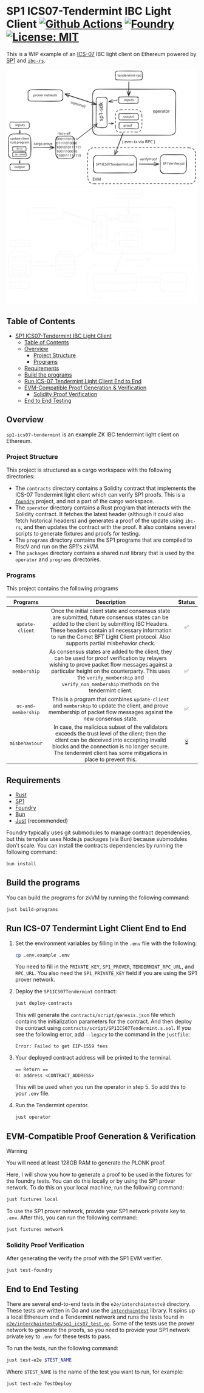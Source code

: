 # SP1 ICS07-Tendermint IBC Light Client [![Github Actions][gha-badge]][gha] [![Foundry][foundry-badge]][foundry] [![License: MIT][license-badge]][license]

[gha]: https://github.com/cosmos/sp1-ics07-tendermint/actions
[gha-badge]: https://github.com/cosmos/sp1-ics07-tendermint/actions/workflows/e2e.yml/badge.svg
[foundry]: https://getfoundry.sh/
[foundry-badge]: https://img.shields.io/badge/Built%20with-Foundry-FFDB1C.svg
[license]: https://opensource.org/licenses/MIT
[license-badge]: https://img.shields.io/badge/License-MIT-blue.svg

This is a WIP example of an [ICS-07](https://github.com/cosmos/ibc/tree/main/spec/client/ics-007-tendermint-client) IBC light client on Ethereum powered by [SP1](https://github.com/succinctlabs/sp1) and [`ibc-rs`](https://github.com/cosmos/ibc-rs).

![Light Mode Diagram](./sp1-ics07-tendermint-light.svg#gh-light-mode-only)![Dark Mode Diagram](./sp1-ics07-tendermint-dark.svg#gh-dark-mode-only)

## Table of Contents

<!-- TOC -->

- [SP1 ICS07-Tendermint IBC Light Client](#sp1-ics07-tendermint-ibc-light-client)
    - [Table of Contents](#table-of-contents)
    - [Overview](#overview)
        - [Project Structure](#project-structure)
        - [Programs](#programs)
    - [Requirements](#requirements)
    - [Build the programs](#build-the-programs)
    - [Run ICS-07 Tendermint Light Client End to End](#run-ics-07-tendermint-light-client-end-to-end)
    - [EVM-Compatible Proof Generation & Verification](#evm-compatible-proof-generation--verification)
        - [Solidity Proof Verification](#solidity-proof-verification)
    - [End to End Testing](#end-to-end-testing)

<!-- /TOC -->

## Overview

`sp1-ics07-tendermint` is an example ZK IBC tendermint light client on Ethereum.

### Project Structure

This project is structured as a cargo workspace with the following directories:
* The `contracts` directory contains a Solidity contract that implements the ICS-07 Tendermint light client which can verify SP1 proofs. This is a [`foundry`](https://github.com/foundry-rs/foundry) project, and not a part of the cargo workspace.
* The `operator` directory contains a Rust program that interacts with the Solidity contract. It fetches the latest header (although it could also fetch historical headers) and generates a proof of the update using `ibc-rs`, and then updates the contract with the proof. It also contains several scripts to generate fixtures and proofs for testing.
* The `programs` directory contains the SP1 programs that are compiled to RiscV and run on the SP1's zkVM.
* The `packages` directory contains a shared rust library that is used by the `operator` and `programs` directories.

### Programs

This project contains the following programs

|     **Programs**    |                                                                                                                                     **Description**                                                                                                                                     | **Status** |
|:-------------------:|:---------------------------------------------------------------------------------------------------------------------------------------------------------------------------------------------------------------------------------------------------------------------------------------:|:----------:|
|   `update-client`   | Once the initial client state and consensus state are submitted, future consensus states can be added to the client by submitting IBC Headers. These headers contain all necessary information to run the Comet BFT Light Client protocol. Also supports partial misbehavior check.     |      ✅     |
|     `membership`    | As consensus states are added to the client, they can be used for proof verification by relayers wishing to prove packet flow messages against a particular height on the counterparty. This uses the `verify_membership` and `verify_non_membership` methods on the tendermint client. |      ✅     |
| `uc-and-membership` | This is a program that combines `update-client` and `membership` to update the client, and prove membership of packet flow messages against the new consensus state.                                                                                                                    |      ✅     |
|    `misbehaviour`   | In case, the malicious subset of the validators exceeds the trust level of the client; then the client can be deceived into accepting invalid blocks and the connection is no longer secure. The tendermint client has some mitigations in place to prevent this.                       |      ⏳     |

## Requirements

- [Rust](https://rustup.rs/)
- [SP1](https://succinctlabs.github.io/sp1/getting-started/install.html)
- [Foundry](https://book.getfoundry.sh/getting-started/installation)
- [Bun](https://bun.sh/)
- [Just](https://just.systems/man/en/) (recommended)

Foundry typically uses git submodules to manage contract dependencies, but this template uses Node.js packages (via Bun) because submodules don't scale. You can install the contracts dependencies by running the following command:

```sh
bun install
```

## Build the programs

You can build the programs for zkVM by running the following command:

```sh
just build-programs
```

## Run ICS-07 Tendermint Light Client End to End

1. Set the environment variables by filling in the `.env` file with the following:

    ```sh
    cp .env.example .env
    ```

    You need to fill in the `PRIVATE_KEY`, `SP1_PROVER`, `TENDERMINT_RPC_URL`, and `RPC_URL`. You also need the `SP1_PRIVATE_KEY` field if you are using the SP1 prover network.

2. Deploy the `SP1ICS07Tendermint` contract:

    ```sh
    just deploy-contracts
    ```

    This will generate the `contracts/script/genesis.json` file which contains the initialization parameters for the contract. And then deploy the contract using `contracts/script/SP1ICS07Tendermint.s.sol`.
    If you see the following error, add `--legacy` to the command in the `justfile`:
    ```text
    Error: Failed to get EIP-1559 fees    
    ```

3. Your deployed contract address will be printed to the terminal.

    ```text
    == Return ==
    0: address <CONTRACT_ADDRESS>
    ```

    This will be used when you run the operator in step 5. So add this to your `.env` file.

4. Run the Tendermint operator.

    ```sh
    just operator
    ```

## EVM-Compatible Proof Generation & Verification

> [!WARNING]
> You will need at least 128GB RAM to generate the PLONK proof.

Here, I will show you how to generate a proof to be used in the fixtures for the foundry tests. You can do this locally or by using the SP1 prover network. To do this on your local machine, run the following command:

```sh
just fixtures local
```

To use the SP1 prover network, provide your SP1 network private key to `.env`. After this, you can run the following command:

```sh
just fixtures network
```

### Solidity Proof Verification

After generating the verify the proof with the SP1 EVM verifier.

```sh
just test-foundry
```

## End to End Testing

There are several end-to-end tests in the `e2e/interchaintestv8` directory. These tests are written in Go and use the [`interchaintest`](https://github.com/strangelove-ventures/interchaintest) library. It spins up a local Ethereum and a Tendermint network and runs the tests found in [`e2e/interchaintestv8/sp1_ics07_test.go`](e2e/interchaintestv8/sp1_ics07_test.go). Some of the tests use the prover network to generate the proofs, so you need to provide your SP1 network private key to `.env` for these tests to pass.

To run the tests, run the following command:

```sh
just test-e2e $TEST_NAME
```

Where `$TEST_NAME` is the name of the test you want to run, for example:

```sh
just test-e2e TestDeploy
```
